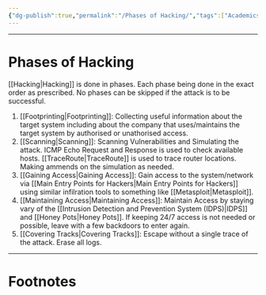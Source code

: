 ```yaml
---
{"dg-publish":true,"permalink":"/Phases of Hacking/","tags":["Academics","CyberSec","EthHack"]}
---
```



---
# Phases of Hacking
[[Hacking\|Hacking]] is done in phases. Each phase being done in the exact order as prescribed.
No phases can be skipped if the attack is to be successful.
1. [[Footprinting\|Footprinting]]: Collecting useful information about the target system including about the company that uses/maintains the target system by authorised or unathorised access.
2. [[Scanning\|Scanning]]: Scanning Vulnerabilities and Simulating the attack. ICMP Echo Request and Response is used to check available hosts. [[TraceRoute\|TraceRoute]] is used to trace router locations. Making ammends on the simulation as needed.
3. [[Gaining Access\|Gaining Access]]: Gain access to the system/network via [[Main Entry Points for Hackers\|Main Entry Points for Hackers]] using similar infilration tools to something like [[Metasploit\|Metasploit]].
4. [[Maintaining Access\|Maintaining Access]]: Maintain Access by staying vary of the [[Intrusion Detection and Prevention System (IDPS)\|IDPS]] and [[Honey Pots\|Honey Pots]]. If keeping 24/7 access is not needed or possible, leave with a few backdoors to enter again.
5. [[Covering Tracks\|Covering Tracks]]: Escape without a single trace of the attack. Erase all logs.


---
# Footnotes
